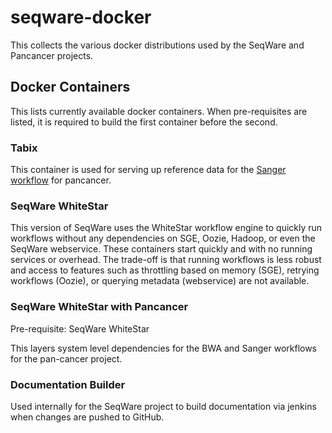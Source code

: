 # seqware-docker
This collects the various docker distributions used by the SeqWare and Pancancer projects.

## Docker Containers

This lists currently available docker containers. When pre-requisites are listed, it is required to build the first container before the second. 

### Tabix

This container is used for serving up reference data for the [Sanger workflow](https://github.com/ICGC-TCGA-PanCancer/SeqWare-CGP-SomaticCore) for pancancer. 

### SeqWare WhiteStar

This version of SeqWare uses the WhiteStar workflow engine to quickly run workflows without any dependencies on SGE, Oozie, Hadoop, or even the SeqWare webservice. These containers start quickly and with no running services or overhead. The trade-off is that running workflows is less robust and access to features such as throttling based on memory (SGE), retrying workflows (Oozie), or querying metadata (webservice) are not available.

### SeqWare WhiteStar with Pancancer

Pre-requisite: SeqWare WhiteStar

This layers system level dependencies for the BWA and Sanger workflows for the pan-cancer project. 

### Documentation Builder 

Used internally for the SeqWare project to build documentation via jenkins when changes are pushed to GitHub. 
